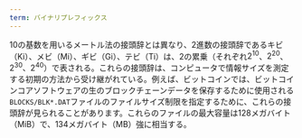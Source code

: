 ```yaml
---
term: バイナリプレフィックス
---
```

10の基数を用いるメートル法の接頭辞とは異なり、2進数の接頭辞であるキビ（Ki）、メビ（Mi）、ギビ（Gi）、テビ（Ti）は、2の累乗（それぞれ$2^{10}$、$2^{20}$、$2^{30}$、$2^{40}$）で表される。これらの接頭辞は、コンピュータで情報サイズを測定する初期の方法から受け継がれている。例えば、ビットコインでは、ビットコインコアソフトウェアの生のブロックチェーンデータを保存するために使用される`BLOCKS/BLK*.DAT`ファイルのファイルサイズ制限を指定するために、これらの接頭辞が見られることがあります。これらのファイルの最大容量は128メガバイト（MiB）で、134メガバイト（MB）強に相当する。
